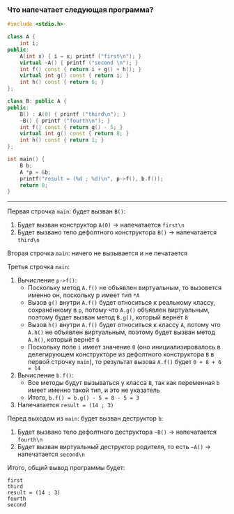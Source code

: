 ### Что напечатает следующая программа?

```c++
#include <stdio.h>

class A {
    int i;
public:
    A(int x) { i = x; printf ("first\n"); }
    virtual ~A() { printf ("second \n"); }
    int f() const { return i + g() + h(); }
    virtual int g() const { return i; }
    int h() const { return 6; }
};

class B: public A {
public:
    B() : A(0) { printf ("third\n"); }
    ~B() { printf ("fourth\n"); }
    int f() const { return g() - 5; }
    virtual int g() const { return 8; }
    int h() const { return 1; }
};

int main() {
    B b;
    A *p = &b;
    printf("result = (%d ; %d)\n", p->f(), b.f());
    return 0;
}
```

---

Первая строчка `main`: будет вызван `B()`:

1. Будет вызван конструктор `A(0)` -> напечатается `first\n`
2. Будет вызвано тело дефолтного конструктора `B()` -> напечатается `third\n`

Вторая строчка `main`: ничего не вызывается и не печатается

Третья строчка `main`:

1. Вычисление `p->f()`:
   - Поскольку метод `A.f()` не объявлен виртуальным, то вызовется именно он, поскольку p имеет тип `*A`
   - Вызов `g()` внутри `A.f()` будет относиться к реальному классу, сохранённому в `p`, потому что `A.g()`
     объявлен виртуальным, поэтому будет вызван метод `B.g()`, который вернёт `8`
   - Вызов `h()` внутри `A.f()` будет относиться к классу `A`, потому что `A.h()`
     не объявлен виртуальным, поэтому будет вызван метод `A.h()`, который вернёт `6`
   - Поскольку поле `i` имеет значение `0` (оно инициализировалось в делегирующем конструкторе из 
     дефолтного конструктора `B` в первой строчку `main`), то результат вызова `A.f()` будет `0 + 8 + 6 = 14`
2. Вычисление `b.f()`:
   - Все методы будут вызываться у класса `B`, так как переменная `b` имеет именно такой тип, и это не указатель 
   - Итого, `b.f() = b.g() - 5 = 8 - 5 = 3`
3. Напечатается `result = (14 ; 3)`

Перед выходом из `main`: будет вызван деструктор `b`:

1. Будет вызвано тело дефолтного деструктора `~B()` -> напечатается `fourth\n`
2. Будет вызван виртуальный деструктор родителя, то есть `~A()` -> напечатается `second\n`

Итого, общий вывод программы будет:

```
first
third
result = (14 ; 3)
fourth
second
```